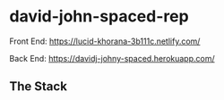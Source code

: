 # david-john-spaced-rep

Front End: https://lucid-khorana-3b111c.netlify.com/

Back End: https://davidj-johny-spaced.herokuapp.com/

## The Stack

